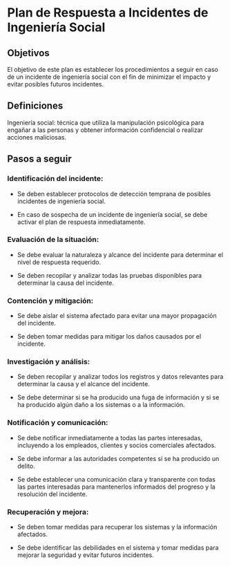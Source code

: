 # Plan de Respuesta a Incidentes de Ingeniería Social
## Objetivos

El objetivo de este plan es establecer los procedimientos a seguir en caso de un incidente de ingeniería social con el fin de minimizar el impacto y evitar posibles futuros incidentes.

## Definiciones

Ingeniería social: técnica que utiliza la manipulación psicológica para engañar a las personas y obtener información confidencial o realizar acciones maliciosas.

## Pasos a seguir
### Identificación del incidente:

- Se deben establecer protocolos de detección temprana de posibles incidentes de ingeniería social.

- En caso de sospecha de un incidente de ingeniería social, se debe activar el plan de respuesta inmediatamente.

### Evaluación de la situación:

- Se debe evaluar la naturaleza y alcance del incidente para determinar el nivel de respuesta requerido.

- Se deben recopilar y analizar todas las pruebas disponibles para determinar la causa del incidente.

### Contención y mitigación:

- Se debe aislar el sistema afectado para evitar una mayor propagación del incidente.

- Se deben tomar medidas para mitigar los daños causados por el incidente.

### Investigación y análisis:

- Se deben recopilar y analizar todos los registros y datos relevantes para determinar la causa y el alcance del incidente.

- Se debe determinar si se ha producido una fuga de información y si se ha producido algún daño a los sistemas o a la información.

### Notificación y comunicación:

- Se debe notificar inmediatamente a todas las partes interesadas, incluyendo a los empleados, clientes y socios comerciales afectados.

- Se debe informar a las autoridades competentes si se ha producido un delito.

- Se debe establecer una comunicación clara y transparente con todas las partes interesadas para mantenerlos informados del progreso y la resolución del incidente.

### Recuperación y mejora:

- Se deben tomar medidas para recuperar los sistemas y la información afectados.

- Se debe identificar las debilidades en el sistema y tomar medidas para mejorar la seguridad y evitar futuros incidentes.

